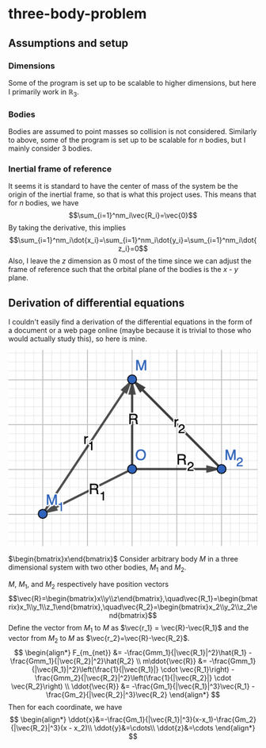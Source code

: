 # three-body-problem

## Assumptions and setup
### Dimensions
Some of the program is set up to be scalable to higher dimensions, but here I primarily work in $\mathbb{R}_3$. 
### Bodies
Bodies are assumed to point masses so collision is not considered. Similarly to above, some of the program is set up to be scalable for $n$ bodies, but I mainly consider 3 bodies.
### Inertial frame of reference
It seems it is standard to have the center of mass of the system be the origin of the inertial frame, so that is what this project uses. This means that for $n$ bodies, we have 
$$\sum_{i=1}^nm_i\vec{R_i}=\vec{0}$$
By taking the derivative, this implies
$$\sum_{i=1}^nm_i\dot{x_i}=\sum_{i=1}^nm_i\dot{y_i}=\sum_{i=1}^nm_i\dot{z_i}=0$$
Also, I leave the $z$ dimension as $0$ most of the time since we can adjust the frame of reference such that the orbital plane of the bodies is the $x$ - $y$ plane.

## Derivation of differential equations

I couldn't easily find a derivation of the differential equations in the form of a document or a web page online (maybe because it is trivial to those who would actually study this), so here is mine. 

![system diagram](media/system_diagram.png)

$\begin{bmatrix}x\end{bmatrix}$
Consider arbitrary body $M$ in a three dimensional system with two other bodies, $M_1$ and $M_2$. 

$M$, $M_1$, and $M_2$ respectively have position vectors
$$\vec{R}=\begin{bmatrix}x\\y\\z\end{bmatrix},\quad\vec{R_1}=\begin{bmatrix}x_1\\y_1\\z_1\end{bmatrix},\quad\vec{R_2}=\begin{bmatrix}x_2\\y_2\\z_2\end{bmatrix}$$
Define the vector from $M_1$ to $M$ as $\vec{r_1} = \vec{R}-\vec{R_1}$ and the vector from $M_2$ to $M$ as $\vec{r_2}=\vec{R}-\vec{R_2}$.
$$
\begin{align*} 
F_{m_{net}} &= -\frac{Gmm_1}{|\vec{R_1}|^2}\hat{R_1} - \frac{Gmm_1}{|\vec{R_2}|^2}\hat{R_2} \\
m\ddot{\vec{R}} &= -\frac{Gmm_1}{|\vec{R_1}|^2}\left(\frac{1}{|\vec{R_1}|} \cdot \vec{R_1}\right) - \frac{Gmm_2}{|\vec{R_2}|^2}\left(\frac{1}{|\vec{R_2}|} \cdot \vec{R_2}\right) \\
\ddot{\vec{R}} &= -\frac{Gm_1}{|\vec{R_1}|^3}\vec{R_1} - \frac{Gm_2}{|\vec{R_2}|^3}\vec{R_2} 
\end{align*}
$$
Then for each coordinate, we have 
$$
\begin{align*} 
\ddot{x}&=-\frac{Gm_1}{|\vec{R_1}|^3}(x-x_1)-\frac{Gm_2}{|\vec{R_2}|^3}(x - x_2)\\
\ddot{y}&=\cdots\\
\ddot{z}&=\cdots 
\end{align*}
$$
